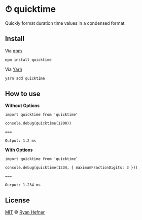 # ⏱ quicktime

Quickly format duration time values in a condensed format.

## Install

Via [npm](https://npmjs.com/package/quicktime)

```sh
npm install quicktime
```

Via [Yarn](https://yarn.pm/quicktime)

```sh
yarn add quicktime
```

## How to use

**Without Options**
```
import quicktime from 'quicktime'

console.debug(quicktime(1200))

===

Output: 1.2 ms

```

**With Options**
```
import quicktime from 'quicktime`

console.debug(quicktime(1234, { maximumFractionDigits: 3 }))

===

Ourput: 1.234 ms
```

## License

[MIT](LICENSE) © [Ryan Hefner](https://www.ryanhefner.com)
